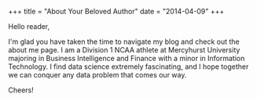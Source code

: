 +++
title = "About Your Beloved Author"
date = "2014-04-09"
+++

Hello reader, 

I'm glad you have taken the time to navigate my blog and check out the about me page. I am a Division 1 NCAA athlete at Mercyhurst University majoring in Business Intelligence and Finance with a minor in Information Technology. I find data science extremely fascinating, and I hope together we can conquer any data problem that comes our way.

Cheers!
